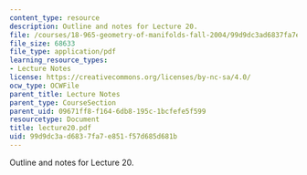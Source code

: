 ```yaml
---
content_type: resource
description: Outline and notes for Lecture 20.
file: /courses/18-965-geometry-of-manifolds-fall-2004/99d9dc3ad6837fa7e851f57d685d681b_lecture20.pdf
file_size: 68633
file_type: application/pdf
learning_resource_types:
- Lecture Notes
license: https://creativecommons.org/licenses/by-nc-sa/4.0/
ocw_type: OCWFile
parent_title: Lecture Notes
parent_type: CourseSection
parent_uid: 09671ff8-f164-6db8-195c-1bcfefe5f599
resourcetype: Document
title: lecture20.pdf
uid: 99d9dc3a-d683-7fa7-e851-f57d685d681b
---
```

Outline and notes for Lecture 20.